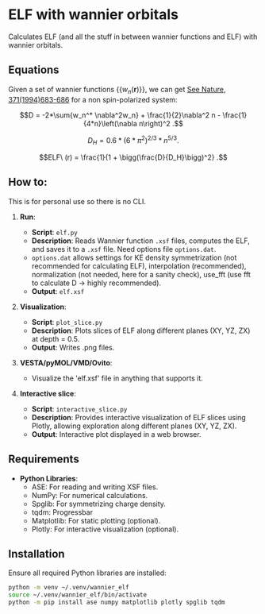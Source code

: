 # ELF with wannier orbitals

Calculates ELF (and all the stuff in between wannier functions and ELF) with wannier orbitals.

## Equations

Given a set of wannier functions $\{\{w_n(\mathbf{r})\}\}$, we can get [See Nature, 371(1994)683-686](https://www.nature.com/articles/371683a0) for a non spin-polarized system:

$$D = -2*\sum{w_n^* \nabla^2w_n} + \frac{1}{2}\nabla^2 n  -  \frac{1}{4*n}\left(\nabla n\right)^2 .$$

$$D_{H} = 0.6*\left(6*\pi^2\right)^{2/3}*n^{5/3} .$$

$$ELF\ (r) = \frac{1}{1 + \bigg(\frac{D}{D_H}\bigg)^2} .$$

## How to:
 
This is for personal use so there is no CLI.

1. **Run**: 
   - **Script**: `elf.py`
   - **Description**: Reads Wannier function `.xsf` files, computes the ELF, and saves it to a `.xsf` file. Need options file `options.dat`. 
   - `options.dat` allows settings for KE density symmetrization (not recommended for calculating ELF), interpolation (recommended), normalization (not needed, here for a sanity check), use_fft (use fft to calculate D -> highly recommended).
   - **Output**: `elf.xsf`

2. **Visualization**:
   - **Script**: `plot_slice.py`
   - **Description**: Plots slices of ELF along different planes (XY, YZ, ZX) at depth = 0.5.
   - **Output**: Writes .png files.

3. **VESTA/pyMOL/VMD/Ovito**:
   - Visualize the 'elf.xsf' file in anything that supports it.

4. **Interactive slice**:
   - **Script**: `interactive_slice.py`
   - **Description**: Provides interactive visualization of ELF slices using Plotly, allowing exploration along different planes (XY, YZ, ZX).
   - **Output**: Interactive plot displayed in a web browser.

## Requirements

- **Python Libraries**:
  - ASE: For reading and writing XSF files.
  - NumPy: For numerical calculations.
  - Spglib: For symmetrizing charge density.
  - tqdm: Progressbar
  - Matplotlib: For static plotting (optional).
  - Plotly: For interactive visualization (optional).

## Installation

Ensure all required Python libraries are installed:

```bash
python -m venv ~/.venv/wannier_elf
source ~/.venv/wannier_elf/bin/activate
python -m pip install ase numpy matplotlib plotly spglib tqdm
